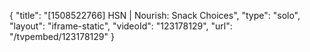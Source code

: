 {
    "title": "[1508522766] HSN | Nourish: Snack Choices",
    "type": "solo",
    "layout": "iframe-static",
    "videoId": "123178129",
    "url": "\/tvpembed\/123178129"
}